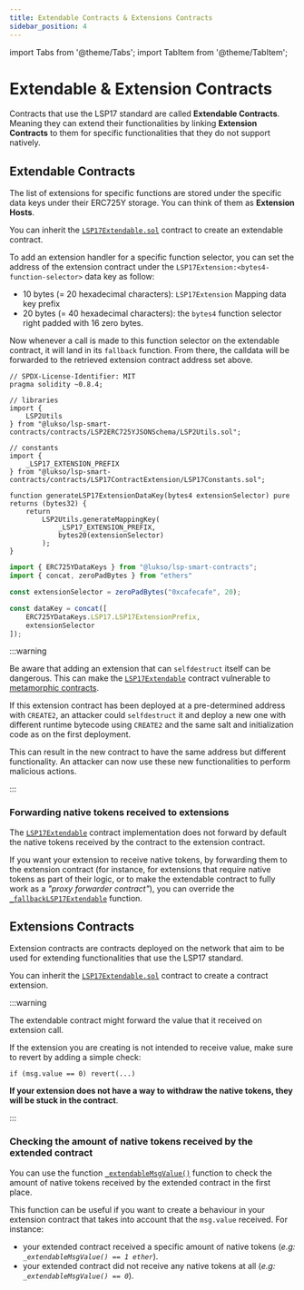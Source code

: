 ```yaml
---
title: Extendable Contracts & Extensions Contracts
sidebar_position: 4
---
```


import Tabs from '@theme/Tabs';
import TabItem from '@theme/TabItem';

# Extendable & Extension Contracts

Contracts that use the LSP17 standard are called **Extendable Contracts**. Meaning they can extend their functionalities by linking **Extension Contracts** to them for specific functionalities that they do not support natively.


## Extendable Contracts

The list of extensions for specific functions are stored under the specific data keys under their ERC725Y storage. You can think of them as **Extension Hosts**.

You can inherit the [`LSP17Extendable.sol`](../contracts/LSP17ContractExtension/LSP17Extendable.md) contract to create an extendable contract.

To add an extension handler for a specific function selector, you can set the address of the extension contract under the `LSP17Extension:<bytes4-function-selector>` data key as follow: 
- 10 bytes (= 20 hexadecimal characters): `LSP17Extension` Mapping data key prefix
- 20 bytes (= 40 hexadecimal characters): the `bytes4` function selector right padded with 16 zero bytes.

Now whenever a call is made to this function selector on the extendable contract, it will land in its `fallback` function. From there, the calldata will be forwarded to the retrieved extension contract address set above.

<Tabs>
  
  <TabItem value="solidity" label="solidity">

```solidity
// SPDX-License-Identifier: MIT
pragma solidity ~0.8.4;

// libraries
import {
    LSP2Utils
} from "@lukso/lsp-smart-contracts/contracts/LSP2ERC725YJSONSchema/LSP2Utils.sol";

// constants
import {
    _LSP17_EXTENSION_PREFIX
} from "@lukso/lsp-smart-contracts/contracts/LSP17ContractExtension/LSP17Constants.sol";

function generateLSP17ExtensionDataKey(bytes4 extensionSelector) pure returns (bytes32) {
    return
        LSP2Utils.generateMappingKey(
            _LSP17_EXTENSION_PREFIX,
            bytes20(extensionSelector)
        );
}
```

  </TabItem>

  <TabItem value="ethers-v6" label="ethers v6">

```js
import { ERC725YDataKeys } from "@lukso/lsp-smart-contracts";
import { concat, zeroPadBytes } from "ethers"

const extensionSelector = zeroPadBytes("0xcafecafe", 20);

const dataKey = concat([
    ERC725YDataKeys.LSP17.LSP17ExtensionPrefix,
    extensionSelector
]);
```

  </TabItem>

</Tabs>

:::warning

Be aware that adding an extension that can `selfdestruct` itself can be dangerous. This can make the [`LSP17Extendable`](../contracts/LSP17ContractExtension/LSP17Extendable.md) contract vulnerable to [metamorphic contracts](https://twitter.com/samczsun/status/1660012956632104960).

If this extension contract has been deployed at a pre-determined address with `CREATE2`, an attacker could `selfdestruct` it and deploy a new one with different runtime bytecode using `CREATE2` and the same salt and initialization code as on the first deployment. 

This can result in the new contract to have the same address but different functionality. An attacker can now use these new functionalities to perform malicious actions.

:::

### Forwarding native tokens received to extensions

The [`LSP17Extendable`](../contracts/LSP17ContractExtension/LSP17Extendable.md) contract implementation does not forward by default the native tokens received by the contract to the extension contract.

If you want your extension to receive native tokens, by forwarding them to the extension contract (for instance, for extensions that require native tokens as part of their logic, or to make the extendable contract to fully work as a _"proxy forwarder contract"_), you can override the [`_fallbackLSP17Extendable`](../contracts/LSP17ContractExtension/LSP17Extendable.md#_fallbacklsp17extendable) function.




## Extensions Contracts

Extension contracts are contracts deployed on the network that aim to be used for extending functionalities that use the LSP17 standard.

You can inherit the [`LSP17Extendable.sol`](../contracts/LSP17ContractExtension/LSP17Extendable.md) contract to create a contract extension.

:::warning

The extendable contract might forward the value that it received on extension call. 

If the extension you are creating is not intended to receive value, make sure to revert by adding a simple check:

```solidity
if (msg.value == 0) revert(...)
``` 

**If your extension does not have a way to withdraw the native tokens, they will be stuck in the contract**.

:::

### Checking the amount of native tokens received by the extended contract

You can use the function [`_extendableMsgValue()`](../contracts/LSP17ContractExtension/LSP17Extension.md#_extendablemsgvalue) function to check the amount of native tokens received by the extended contract in the first place.

This function can be useful if you want to create a behaviour in your extension contract that takes into account that the `msg.value` received. For instance:

- your extended contract received a specific amount of native tokens (_e.g: `_extendableMsgValue() == 1 ether`_).
- your extended contract did not receive any native tokens at all (_e.g: `_extendableMsgValue() == 0`_).